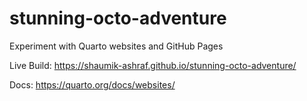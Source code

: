 # stunning-octo-adventure

Experiment with Quarto websites and GitHub Pages

Live Build: <https://shaumik-ashraf.github.io/stunning-octo-adventure/>

Docs: <https://quarto.org/docs/websites/>

